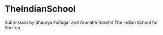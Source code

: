 # TheIndianSchool
Submission by Shaurya Fulfagar and Arunabh Rakshit  The Indian School for ShriTeq
